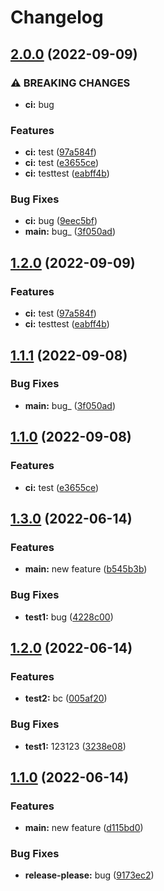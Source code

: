 # Changelog

## [2.0.0](https://github.com/MadokaProject/test/compare/v1.2.0...v2.0.0) (2022-09-09)


### ⚠ BREAKING CHANGES

* **ci:** bug

### Features

* **ci:** test ([97a584f](https://github.com/MadokaProject/test/commit/97a584f6eabe99be3551b31c9891c00b4620b7fd))
* **ci:** test ([e3655ce](https://github.com/MadokaProject/test/commit/e3655cedaf8dfc4577c7501d16e40b175187face))
* **ci:** testtest ([eabff4b](https://github.com/MadokaProject/test/commit/eabff4bf0b69824d6b756c81c90fbb0526211f0b))


### Bug Fixes

* **ci:** bug ([9eec5bf](https://github.com/MadokaProject/test/commit/9eec5bf188e8a44b06b150e0fea3f7ed9d472d0c))
* **main:** bug_ ([3f050ad](https://github.com/MadokaProject/test/commit/3f050ad7dc145d255b7f7d873e96271ec017e0f3))

## [1.2.0](https://github.com/MadokaProject/test/compare/v1.1.1...v1.2.0) (2022-09-09)


### Features

* **ci:** test ([97a584f](https://github.com/MadokaProject/test/commit/97a584f6eabe99be3551b31c9891c00b4620b7fd))
* **ci:** testtest ([eabff4b](https://github.com/MadokaProject/test/commit/eabff4bf0b69824d6b756c81c90fbb0526211f0b))

## [1.1.1](https://github.com/MadokaProject/test/compare/v1.1.0...v1.1.1) (2022-09-08)


### Bug Fixes

* **main:** bug_ ([3f050ad](https://github.com/MadokaProject/test/commit/3f050ad7dc145d255b7f7d873e96271ec017e0f3))

## [1.1.0](https://github.com/MadokaProject/test/compare/1.0.0...v1.1.0) (2022-09-08)


### Features

* **ci:** test ([e3655ce](https://github.com/MadokaProject/test/commit/e3655cedaf8dfc4577c7501d16e40b175187face))

## [1.3.0](https://github.com/MadokaProject/test/compare/v1.2.0...v1.3.0) (2022-06-14)


### Features

* **main:** new feature ([b545b3b](https://github.com/MadokaProject/test/commit/b545b3b1cd40119ad81116b1295cd850a2412892))


### Bug Fixes

* **test1:** bug ([4228c00](https://github.com/MadokaProject/test/commit/4228c009404443024446b155dceba61b1c32b40c))

## [1.2.0](https://github.com/MadokaProject/test/compare/v1.1.0...v1.2.0) (2022-06-14)


### Features

* **test2:** bc ([005af20](https://github.com/MadokaProject/test/commit/005af2051c50dd2f83226510c28e77aa61d179ae))


### Bug Fixes

* **test1:** 123123 ([3238e08](https://github.com/MadokaProject/test/commit/3238e0850246d7dd619686d9945e99dc3960553b))

## [1.1.0](https://github.com/MadokaProject/test/compare/1.0.0...v1.1.0) (2022-06-14)


### Features

* **main:** new feature ([d115bd0](https://github.com/MadokaProject/test/commit/d115bd0459b5e3bf7953695a62ee500e492390f6))


### Bug Fixes

* **release-please:** bug ([9173ec2](https://github.com/MadokaProject/test/commit/9173ec24fea680c6ec4c39eadaa52a1c80c00442))
